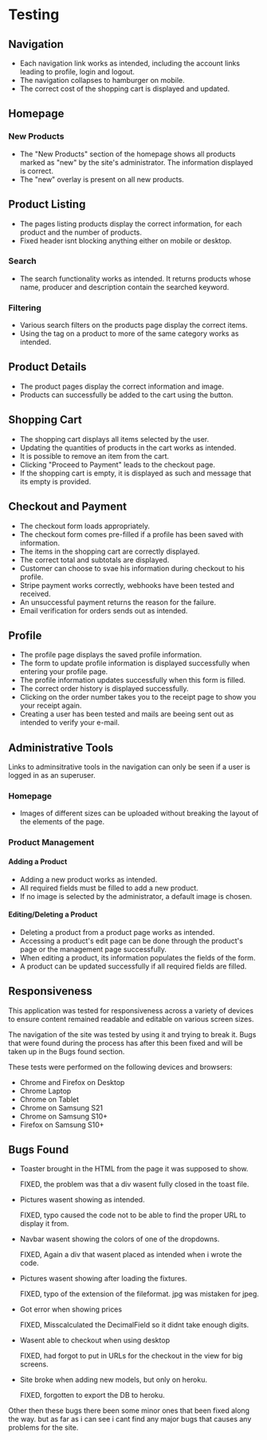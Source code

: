 
# Testing

## Navigation

-   Each navigation link works as intended, including the account links leading to profile, login and logout.
-   The navigation collapses to hamburger on mobile.
-   The correct cost of the shopping cart is displayed and updated.

## Homepage

### New Products

-   The "New Products" section of the homepage shows all products marked as "new" by the site's administrator. The information displayed is correct.
-   The "new" overlay is present on all new products.

## Product Listing

-   The pages listing products display the correct information, for each product and the number of products.
-   Fixed header isnt blocking anything either on mobile or desktop. 

### Search

-   The search functionality works as intended. It returns products whose name, producer and description contain the searched keyword.

### Filtering

-   Various search filters on the products page display the correct items.
-   Using the tag on a product to more of the same category works as intended.

## Product Details

-   The product pages display the correct information and image.
-   Products can successfully be added to the cart using the button.

## Shopping Cart

-   The shopping cart displays all items selected by the user.
-   Updating the quantities of products in the cart works as intended.
-   It is possible to remove an item from the cart.
-   Clicking "Proceed to Payment" leads to the checkout page.
-   If the shopping cart is empty, it is displayed as such and message that its empty is provided.

## Checkout and Payment

-   The checkout form loads appropriately.
-   The checkout form comes pre-filled if a profile has been saved with information.
-   The items in the shopping cart are correctly displayed.
-   The correct total and subtotals are displayed.
-   Customer can choose to svae his information during checkout to his profile.
-   Stripe payment works correctly, webhooks have been tested and received.
-   An unsuccessful payment returns the reason for the failure.
-   Email verification for orders sends out as intended.

## Profile

-   The profile page displays the saved profile information.
-   The form to update profile information is displayed successfully when entering your profile page.
-   The profile information updates successfully when this form is filled.
-   The correct order history is displayed successfully.
-   Clicking on the order number takes you to the receipt page to show you your receipt again.
-   Creating a user has been tested and mails are beeing sent out as intended to verify your e-mail.

## Administrative Tools

Links to adminsitrative tools in the navigation can only be seen if a user is logged in as an superuser.

### Homepage

-   Images of different sizes can be uploaded without breaking the layout of the elements of the page.

### Product Management

#### Adding a Product

-   Adding a new product works as intended.
-   All required fields must be filled to add a new product.
-   If no image is selected by the administrator, a default image is chosen.

#### Editing/Deleting a Product

-   Deleting a product from a product page works as intended.
-   Accessing a product's edit page can be done through the product's page or the management page successfully.
-   When editing a product, its information populates the fields of the form.
-   A product can be updated successfully if all required fields are filled.


## Responsiveness

This application was tested for responsiveness across a variety of devices to ensure content remained readable and editable on various screen sizes.

The navigation of the site was tested by using it and trying to break it. Bugs that were found during the process has after this been fixed and will be taken up in the Bugs found section.

These tests were performed on the following devices and browsers:

-   Chrome and Firefox on Desktop
-   Chrome Laptop
-   Chrome on Tablet
-   Chrome on Samsung S21
-   Chrome on Samsung S10+
-   Firefox on Samsung S10+

## Bugs Found

-   Toaster brought in the HTML from the page it was supposed to show. 
    
    FIXED, the problem was that a div wasent fully closed in the toast file.

-   Pictures wasent showing as intended. 

    FIXED, typo caused the code not to be able to find the proper URL to display it from.

-   Navbar wasent showing the colors of one of the dropdowns.

    FIXED, Again a div that wasent placed as intended when i wrote the code.

- Pictures wasent showing after loading the fixtures.

    FIXED, typo of the extension of the fileformat. jpg was mistaken for jpeg.

- Got error when showing prices

    FIXED, Misscalculated the DecimalField so it didnt take enough digits.

- Wasent able to checkout when using desktop

    FIXED, had forgot to put in URLs for the checkout in the view for big screens.

- Site broke when adding new models, but only on heroku.

    FIXED, forgotten to export the DB to heroku.

Other then these bugs there been some minor ones that been fixed along the way. but as far as i can see i cant find any major bugs that causes any problems for the site. 